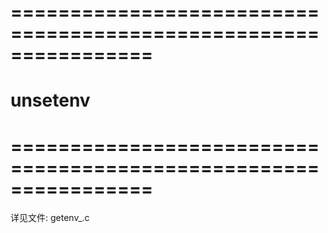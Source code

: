 
# ================================================================ #
#                  unsetenv 
# ================================================================ #

 详见文件: getenv_.c
 